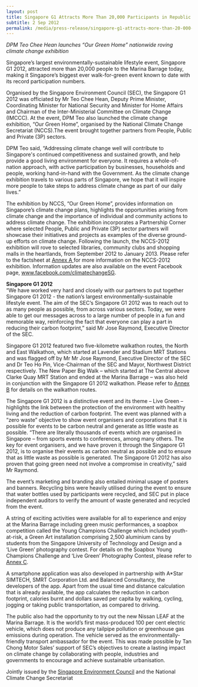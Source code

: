 ```yaml
---
layout: post
title: Singapore G1 Attracts More Than 20,000 Participants in Republic’s Largest Known Green Walkathon
subtitle: 2 Sep 2012
permalink: /media/press-release/singapore-g1-attracts-more-than-20-000-participants-in-republic-s-largest-known-green-walkathon/
---
```



*DPM Teo Chee Hean launches “Our Green Home” nationwide roving climate change exhibition*

Singapore’s largest environmentally-sustainable lifestyle event, Singapore G1 2012, attracted more than 20,000 people to the Marina Barrage today, making it Singapore’s biggest ever walk-for-green event known to date with its record participation numbers.

Organised by the Singapore Environment Council (SEC), the Singapore G1 2012 was officiated by Mr Teo Chee Hean, Deputy Prime Minister, Coordinating Minister for National Security and Minister for Home Affairs and Chairman of the Inter-Ministerial Committee on Climate Change (IMCCC). At the event, DPM Teo also launched the climate change exhibition, “Our Green Home”, organised by the National Climate Change Secretariat (NCCS).The event brought together partners from People, Public and Private (3P) sectors.

DPM Teo said, “Addressing climate change well will contribute to Singapore's continued competitiveness and sustained growth, and help provide a good living environment for everyone. It requires a whole-of-nation approach, with active participation by businesses, households and people, working hand-in-hand with the Government. As the climate change exhibition travels to various parts of Singapore, we hope that it will inspire more people to take steps to address climate change as part of our daily lives.”

The exhibition by NCCS, “Our Green Home”, provides information on Singapore’s climate change plans, highlights the opportunities arising from climate change and the importance of individual and community actions to address climate change. The exhibition incorporates a Partnership Corner where selected People, Public and Private (3P) sector partners will showcase their initiatives and projects as examples of the diverse ground-up efforts on climate change. Following the launch, the NCCS-2012 exhibition will rove to selected libraries, community clubs and shopping malls in the heartlands, from September 2012 to January 2013. Please refer to the factsheet at [<a href="/files/docs/default-source/default-document-library/exhibition_annex_a.pdf" target="_blank">Annex A </a>](/files/docs/default-source/default-document-library/exhibition_annex_a.pdf) for more information on the NCCS-2012 exhibition. Information updates are also available on the event Facebook page, [<a href="https://www.facebook.com/ClimateChangeSG/" target="_blank">www.facebook.com/climatechangeSG</a>](https://www.facebook.com/ClimateChangeSG/).

**Singapore G1 2012**  
“We have worked very hard and closely with our partners to put together Singapore G1 2012 - the nation’s largest environmentally-sustainable lifestyle event. The aim of the SEC’s Singapore G1 2012 was to reach out to as many people as possible, from across various sectors. Today, we were able to get our messages across to a large number of people in a fun and memorable way, reinforcing the fact that everyone can play a part in reducing their carbon footprint,” said Mr Jose Raymond, Executive Director of the SEC.

Singapore G1 2012 featured two five-kilometre walkathon routes, the North and East Walkathon, which started at Lavender and Stadium MRT Stations and was flagged off by Mr Mr Jose Raymond, Executive Director of the SEC and Dr Teo Ho Pin, Vice-Chairman of the SEC and Mayor, Northwest District respectively. The New Paper Big Walk – which started at The Central above Clarke Quay MRT Station and ended at the Marina Barrage – was also held in conjunction with the Singapore G1 2012 walkathon. Please refer to [<a href="/files/docs/default-source/default-document-library/exhibition_annex_b.pdf" target="_blank">Annex B</a>](/files/docs/default-source/default-document-library/exhibition_annex_b.pdf) for details on the walkathon routes.

The Singapore G1 2012 is a distinctive event and its theme – Live Green – highlights the link between the protection of the environment with healthy living and the reduction of carbon footprint. The event was planned with a “zero waste” objective to show event organisers and corporations that it is possible for events to be carbon neutral and generate as little waste as possible. “There are literally thousands of events which are organised in Singapore – from sports events to conferences, among many others. The key for event organisers, and we have proven it through the Singapore G1 2012, is to organise their events as carbon neutral as possible and to ensure that as little waste as possible is generated. The Singapore G1 2012 has also proven that going green need not involve a compromise in creativity,” said Mr Raymond.

The event’s marketing and branding also entailed minimal usage of posters and banners. Recycling bins were heavily utilised during the event to ensure that water bottles used by participants were recycled, and SEC put in place independent auditors to verify the amount of waste generated and recycled from the event.

A string of exciting activities were available for all to experience and enjoy at the Marina Barrage including green music performances, a soapbox competition called the Young Champions Challenge which included youth-at-risk, a Green Art installation comprising 2,500 aluminium cans by students from the Singapore University of Technology and Design and a ‘Live Green’ photography contest. For details on the Soapbox Young Champions Challenge and ‘Live Green’ Photography Contest, please refer to [<a href="/files/docs/default-source/news-documents/exhibition_annex_c.pdf" target="_blank">Annex C</a>](/files/docs/default-source/news-documents/exhibition_annex_c.pdf).

A smartphone application was also developed in partnership with A*Star SIMTECH, SMRT Corporation Ltd. and Balanced Consultancy, the developers of the app. Apart from the usual time and distance calculation that is already available, the app calculates the reduction in carbon footprint, calories burnt and dollars saved per capita by walking, cycling, jogging or taking public transportation, as compared to driving.

The public also had the opportunity to try out the new Nissan LEAF at the Marina Barrage. It is the world’s first mass-produced 100 per cent electric vehicle, which does not produce any tailpipe pollution or greenhouse gas emissions during operation. The vehicle served as the environmentally-friendly transport ambassador for the event. This was made possible by Tan Chong Motor Sales’ support of SEC’s objectives to create a lasting impact on climate change by collaborating with people, industries and governments to encourage and achieve sustainable urbanisation.

Jointly issued by the [<a href="http://sec.org.sg/" target="_blank">Singapore Environment Council</a>](http://sec.org.sg/) and the National Climate Change Secretariat
